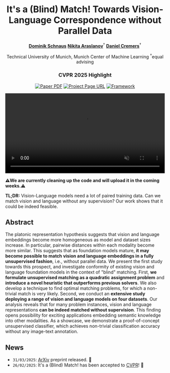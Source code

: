 <div align="center">
<h1>It's a (Blind) Match! Towards Vision-Language Correspondence without Parallel Data</h1>

[**Dominik Schnaus**](https://dominik-schnaus.github.io/)  [**Nikita Araslanov**](https://arnike.github.io/)<sup>&dagger;</sup>  [**Daniel Cremers**](https://cvg.cit.tum.de/members/cremers)<sup>&dagger;</sup>

Technical University of Munich, Munich Center of Machine Learning  <sup>&dagger;</sup>equal advising

<h3>CVPR 2025 Highlight</h3>

<a href="https://arxiv.org/abs/2503.24129"><img src='https://img.shields.io/badge/ArXiv-grey' alt='Paper PDF'></a>
<a href="https://dominik-schnaus.github.io/itsamatch/"><img src='https://img.shields.io/badge/Project Page-grey' alt='Project Page URL'></a>
[![Framework](https://img.shields.io/badge/PyTorch-%23EE4C2C.svg?&logo=PyTorch&logoColor=white)](https://pytorch.org/)

<center>
  <video id="teaser" autoplay muted controls loop playsinline width="100%">
    <source src="./assets/teaser.mp4"
              type="video/mp4">
  </video>
</center>
</div>

**⚠️We are currently cleaning up the code and will upload it in the coming weeks.⚠️**

**TL;DR:** Vision-Language models need a lot of paired training data. Can we match vision and language without any supervision? Our work shows that it could be indeed feasible.

## Abstract

The platonic representation hypothesis suggests that vision and language embeddings become more homogeneous as model and dataset sizes increase. In particular, pairwise distances within each modality become more similar. This suggests that as foundation models mature, **it may become possible to match vision and language embeddings in a fully unsupervised fashion**, i.e., without parallel data. We present the first study towards this prospect, and investigate conformity of existing vision and language foundation models in the context of "blind" matching. First, **we formulate unsupervised matching as a quadratic assignment problem** and **introduce a novel heuristic that outperforms previous solvers**. We also develop a technique to find optimal matching problems, for which a non-trivial match is very likely. Second, we conduct an **extensive study deploying a range of vision and language models on four datasets**. Our analysis reveals that for many problem instances, vision and language representations **can be indeed matched without supervision**. This finding opens possibility for exciting applications embedding semantic knowledge into other modalities. As a showcase, we demonstrate a proof-of-concept unsupervised classifier, which achieves non-trivial classification accuracy without any image-text annotation.

## News

- `31/03/2025`: [ArXiv](https://arxiv.org/abs/2503.24129) preprint released. 🚀
- `26/02/2025`: It's a (Blind) Match! has been accepted to [CVPR](https://cvpr.thecvf.com/Conferences/2025/AcceptedPapers)! 🎉
